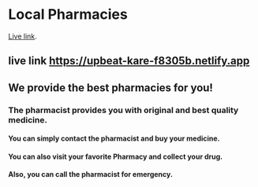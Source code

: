 # Local Pharmacies

[Live link](https://upbeat-kare-f8305b.netlify.app).

## live link https://upbeat-kare-f8305b.netlify.app

## We provide the best pharmacies for you!

### The pharmacist provides you with original and best quality medicine.

#### You can simply contact the pharmacist and buy your medicine.

#### You can also visit your favorite Pharmacy and collect your drug.

#### Also, you can call the pharmacist for emergency.
